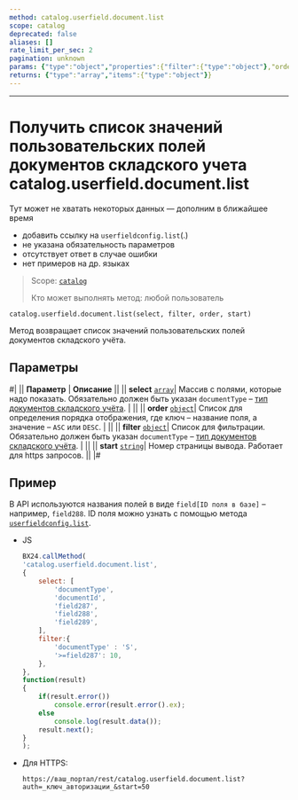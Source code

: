 ```yaml
---
method: catalog.userfield.document.list
scope: catalog
deprecated: false
aliases: []
rate_limit_per_sec: 2
pagination: unknown
params: {"type":"object","properties":{"filter":{"type":"object"},"order":{"type":"object"},"select":{"type":"array","items":{"type":"string"}},"start":{"type":["integer","string"]}}}
returns: {"type":"array","items":{"type":"object"}}
---
```



---

# Получить список значений пользовательских полей документов складского учета catalog.userfield.document.list



Тут может не хватать некоторых данных — дополним в ближайшее время







- добавить ссылку на `userfieldconfig.list`(.)
- не указана обязательность параметров
- отсутствует ответ в случае ошибки
- нет примеров на др. языках
  




> Scope: [`catalog`](../../scopes/permissions.md)
>
> Кто может выполнять метод: любой пользователь

```http
catalog.userfield.document.list(select, filter, order, start)
```

Метод возвращает список значений пользовательских полей документов складского учёта.

## Параметры

#|
|| **Параметр** | **Описание** ||
|| **select**
[`array`](../../data-types.md)| Массив с полями, которые надо показать. Обязательно должен быть указан `documentType` – [тип документов складского учёта](../enum/catalog-enum-get-store-document-types.md). | ||
|| **order** 
[`object`](../../data-types.md)| Список для определения порядка отображения, где ключ – название поля, а значение – `ASC` или `DESC`. | ||
|| **filter** 
[`object`](../../data-types.md)| Список для фильтрации. Обязательно должен быть указан `documentType` – [тип документов складского учёта](../enum/catalog-enum-get-store-document-types.md). | ||
|| **start** 
[`string`](../../data-types.md)| Номер страницы вывода. Работает для https запросов. ||
|#



## Пример

В API используются названия полей в виде `field[ID поля в базе]` – например, `field288`. ID поля можно узнать с помощью метода [`userfieldconfig.list`](.).



- JS
  
    ```js
    BX24.callMethod(
    'catalog.userfield.document.list',
    {
        select: [
            'documentType',
            'documentId',
            'field287',
            'field288',
            'field289',
        ],
        filter:{
            'documentType' : 'S',
            '>=field287': 10,
        },
    },
    function(result)
    {
        if(result.error())
            console.error(result.error().ex);
        else
            console.log(result.data());
        result.next();
    }
    );
    ```

- Для HTTPS:

    ```
    https://ваш_портал/rest/catalog.userfield.document.list?auth=_ключ_авторизации_&start=50
    ```





